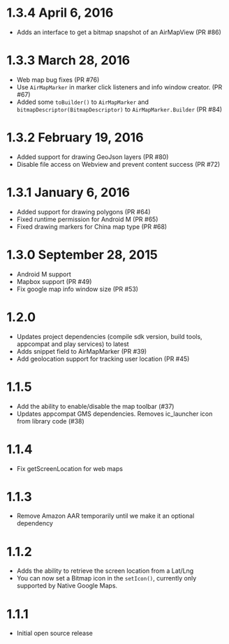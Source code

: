 # 1.3.4 April 6, 2016

* Adds an interface to get a bitmap snapshot of an AirMapView (PR #86)

# 1.3.3 March 28, 2016

* Web map bug fixes (PR #76)
* Use `AirMapMarker` in marker click listeners and info window creator. (PR #67)
* Added some `toBuilder()` to `AirMapMarker` and `bitmapDescriptor(BitmapDescriptor)` to `AirMapMarker.Builder` (PR #84)

# 1.3.2 February 19, 2016

* Added support for drawing GeoJson layers (PR #80)
* Disable file access on Webview and prevent content success (PR #72)

# 1.3.1 January 6, 2016

* Added support for drawing polygons (PR #64)
* Fixed runtime permission for Android M (PR #65)
* Fixed drawing markers for China map type (PR #68)

# 1.3.0 September 28, 2015

* Android M support
* Mapbox support (PR #49)
* Fix google map info window size (PR #53)

# 1.2.0

* Updates project dependencies (compile sdk version, build tools, appcompat and play services) to latest
* Adds snippet field to AirMapMarker (PR #39)
* Add geolocation support for tracking user location (PR #45)

# 1.1.5

* Add the ability to enable/disable the map toolbar (#37)
* Updates appcompat GMS dependencies. Removes ic_launcher icon from library code (#38)

# 1.1.4

* Fix getScreenLocation for web maps

# 1.1.3

* Remove Amazon AAR temporarily until we make it an optional dependency

# 1.1.2

* Adds the ability to retrieve the screen location from a Lat/Lng
* You can now set a Bitmap icon in the `setIcon()`, currently only supported by Native Google Maps.

# 1.1.1

* Initial open source release
